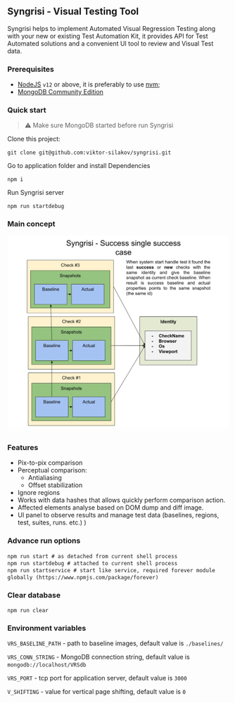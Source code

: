 ## Syngrisi - Visual Testing Tool

Syngrisi helps to implement Automated Visual Regression Testing along with your new or existing Test Automation Kit, it provides API for Test Automated solutions and a convenient UI tool to review and Visual Test data.

### Prerequisites
 * [NodeJS](https://nodejs.org/en/download/) `v12` or above, it is preferably to use [nvm](https://github.com/nvm-sh/nvm);
 * [MongoDB Community Edition](https://docs.mongodb.com/manual/administration/install-community/)
 
### Quick start

>⚠️ Make sure MongoDB started before run Syngrisi


Clone this project:
```shell script
git clone git@github.com:viktor-silakov/syngrisi.git
```
Go to application folder and install Dependencies 
```shell script
npm i
```

Run Syngrisi server
```shell script
npm run startdebug
```

### Main concept

![concept](img/concept.png)

### Features

* Pix-to-pix comparison
* Perceptual comparison:
    * Antialiasing
    * Offset stabilization
* Ignore regions
* Works with data hashes that allows quickly perform comparison action.
* Affected elements analyse based on DOM dump and diff image.
* UI panel to observe results and manage test data (baselines, regions, test, suites, runs. etc.) )

### Advance run options

```shell script
npm run start # as detached from current shell process
npm run startdebug # attached to current shell process
npm run startservice # start like service, required forever module globally (https://www.npmjs.com/package/forever) 
```

### Clear database

```shell script
npm run clear
```

### Environment variables
 
 `VRS_BASELINE_PATH` - path to baseline images, default value is `./baselines/`
 
 `VRS_CONN_STRING` - MongoDB connection string, default value is `mongodb://localhost/VRSdb` 
 
 `VRS_PORT` - tcp port for application server, default value is `3000`
 
 `V_SHIFTING` - value for vertical page shifting, default value is `0`
